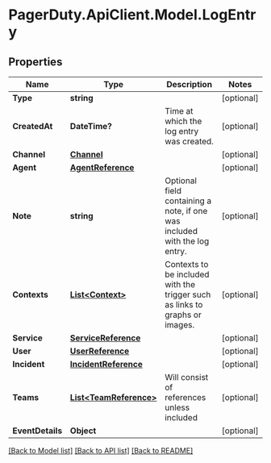 # PagerDuty.ApiClient.Model.LogEntry
## Properties

Name | Type | Description | Notes
------------ | ------------- | ------------- | -------------
**Type** | **string** |  | [optional] 
**CreatedAt** | **DateTime?** | Time at which the log entry was created. | [optional] 
**Channel** | [**Channel**](Channel.md) |  | [optional] 
**Agent** | [**AgentReference**](AgentReference.md) |  | [optional] 
**Note** | **string** | Optional field containing a note, if one was included with the log entry. | [optional] 
**Contexts** | [**List&lt;Context&gt;**](Context.md) | Contexts to be included with the trigger such as links to graphs or images. | [optional] 
**Service** | [**ServiceReference**](ServiceReference.md) |  | [optional] 
**User** | [**UserReference**](UserReference.md) |  | [optional] 
**Incident** | [**IncidentReference**](IncidentReference.md) |  | [optional] 
**Teams** | [**List&lt;TeamReference&gt;**](TeamReference.md) | Will consist of references unless included | [optional] 
**EventDetails** | **Object** |  | [optional] 

[[Back to Model list]](../README.md#documentation-for-models) [[Back to API list]](../README.md#documentation-for-api-endpoints) [[Back to README]](../README.md)

